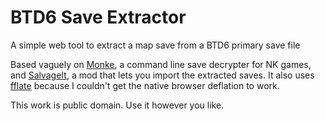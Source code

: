 # BTD6 Save Extractor
A simple web tool to extract a map save from a BTD6 primary save file  

Based vaguely on [Monke](https://github.com/codeshaunted/monke), a command line save decrypter for NK games, and [SalvageIt](https://github.com/Trixep/SalvageIt), a mod that lets you import the extracted saves. It also uses [fflate](https://github.com/101arrowz/fflate) because I couldn't get the native browser deflation to work.  

This work is public domain. Use it however you like.

